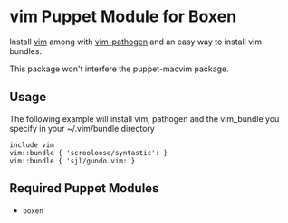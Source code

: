 # vim Puppet Module for Boxen

Install [vim](http://www.vim.org/) among with [vim-pathogen](https://github.com/tpope/vim-pathogen) and an easy way to install vim bundles.

This package won't interfere the puppet-macvim package.

## Usage
The following example will install vim, pathogen and the vim_bundle you specify in your ~/.vim/bundle directory

    include vim
    vim::bundle { 'scrooloose/syntastic': }
    vim::bundle { 'sjl/gundo.vim: }

## Required Puppet Modules

* `boxen`

